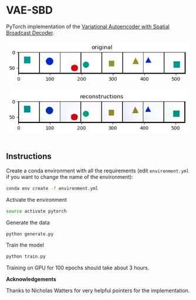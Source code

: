 # VAE-SBD

PyTorch implementation of the [Variational Autoencoder with Spatial Broadcast Decoder](https://arxiv.org/abs/1901.07017).

<div align="center">
<img src='original.png'></br></br>
<img src='reconstructions.png'></br></br>
</div>

## Instructions

Create a conda environment with all the requirements (edit `environment.yml` if you want to change the name of the environment):

```sh
conda env create -f environment.yml
```

Activate the environment

```sh
source activate pytorch
```

Generate the data

```sh
python generate.py
```

Train the model

```sh
python train.py
```

Training on GPU for 100 epochs should take about 3 hours.

**Acknowledgements**

Thanks to Nicholas Watters for very helpful pointers for the implementation.
